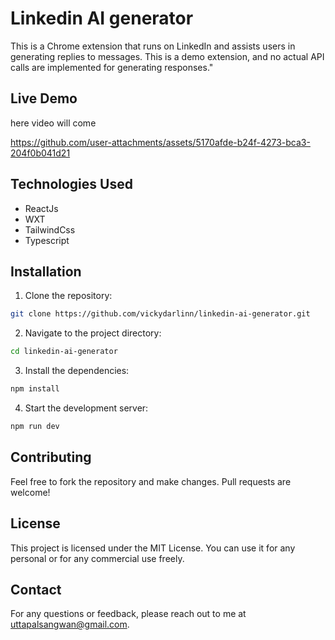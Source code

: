 # Linkedin AI generator
This is a Chrome extension that runs on LinkedIn and assists users in generating replies to messages. This is a demo extension, and no actual API calls are implemented for generating responses."



## Live Demo

here video will come


https://github.com/user-attachments/assets/5170afde-b24f-4273-bca3-204f0b041d21




## Technologies Used

- ReactJs
- WXT
- TailwindCss
- Typescript


## Installation

1. Clone the repository:

```sh
git clone https://github.com/vickydarlinn/linkedin-ai-generator.git
```

2. Navigate to the project directory:

```sh
cd linkedin-ai-generator
```

3. Install the dependencies:

```sh
npm install
```

4. Start the development server:

```sh
npm run dev
```



## Contributing

Feel free to fork the repository and make changes. Pull requests are welcome!

## License

This project is licensed under the MIT License. You can use it for any personal or for any commercial use freely.

## Contact

For any questions or feedback, please reach out to me at uttapalsangwan@gmail.com.
